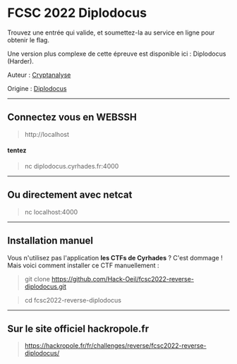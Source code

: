 # FCSC 2022 Diplodocus

Trouvez une entrée qui valide, et soumettez-la au service en ligne pour obtenir le flag.

Une version plus complexe de cette épreuve est disponible ici : Diplodocus (Harder).


Auteur : [Cryptanalyse](https://twitter.com/Cryptanalyse)

Origine : [Diplodocus](https://hackropole.fr/fr/challenges/reverse/fcsc2022-reverse-diplodocus/)

-----------


## Connectez vous en WEBSSH
> http://localhost

#### tentez 
> nc diplodocus.cyrhades.fr:4000

-----------

## Ou directement avec netcat
> nc localhost:4000


-----------

## Installation manuel
Vous n'utilisez pas l'application **les CTFs de Cyrhades** ? C'est dommage !
Mais voici comment installer ce CTF manuellement :

> git clone https://github.com/Hack-Oeil/fcsc2022-reverse-diplodocus.git

> cd fcsc2022-reverse-diplodocus


-----------

## Sur le site officiel hackropole.fr
> https://hackropole.fr/fr/challenges/reverse/fcsc2022-reverse-diplodocus/